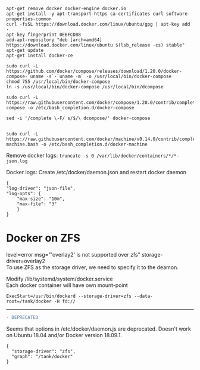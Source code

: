 ```
apt-get remove docker docker-engine docker.io
apt-get install -y apt-transport-https ca-certificates curl software-properties-common
curl -fsSL https://download.docker.com/linux/ubuntu/gpg | apt-key add -
apt-key fingerprint 0EBFCD88
add-apt-repository "deb [arch=amd64] https://download.docker.com/linux/ubuntu $(lsb_release -cs) stable"
apt-get update
apt-get install docker-ce
```

```
sudo curl -L https://github.com/docker/compose/releases/download/1.20.0/docker-compose-`uname -s`-`uname -m` -o /usr/local/bin/docker-compose
chmod 755 /usr/local/bin/docker-compose
ln -s /usr/local/bin/docker-compose /usr/local/bin/dcompose

sudo curl -L https://raw.githubusercontent.com/docker/compose/1.20.0/contrib/completion/bash/docker-compose -o /etc/bash_completion.d/docker-compose

sed -i '/complete \-F/ s/$/\ dcompose/' docker-compose


sudo curl -L https://raw.githubusercontent.com/docker/machine/v0.14.0/contrib/completion/bash/docker-machine.bash -o /etc/bash_completion.d/docker-machine

```

Remove docker logs:
```truncate -s 0 /var/lib/docker/containers/*/*-json.log```



Docker logs:
Create /etc/docker/daemon.json and restart docker daemon

```
{
"log-driver": "json-file",
"log-opts": {
    "max-size": "10m",
    "max-file": "3"
    }
}
```

# Docker on ZFS
level=error msg="'overlay2' is not supported over zfs" storage-driver=overlay2  
To use ZFS as the storage driver, we need to specify it to the deamon.  

Modify /lib/systemd/system/docker.service  
Each docker container will have own mount-point 
```
ExecStart=/usr/bin/dockerd --storage-driver=zfs --data-root=/tank/docker -H fd://
```  

---
```diff
- DEPRECATED
```
Seems that options in /etc/docker/daemon.js are deprecated. Doesn't work on Ubuntu 18.04 and/or Docker version 18.09.1. 
```
{
  "storage-driver": "zfs",
  "graph": "/tank/docker"
}
```
